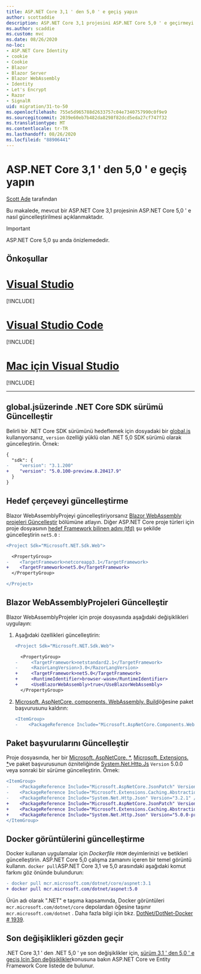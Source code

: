 ```yaml
---
title: ASP.NET Core 3,1 ' den 5,0 ' e geçiş yapın
author: scottaddie
description: ASP.NET Core 3,1 projesini ASP.NET Core 5,0 ' e geçirmeyi öğrenin.
ms.author: scaddie
ms.custom: mvc
ms.date: 08/26/2020
no-loc:
- ASP.NET Core Identity
- cookie
- Cookie
- Blazor
- Blazor Server
- Blazor WebAssembly
- Identity
- Let's Encrypt
- Razor
- SignalR
uid: migration/31-to-50
ms.openlocfilehash: 755e5d965788d2633757c04e7340757990c0f9e9
ms.sourcegitcommit: 2039e60eb7b482da8298f82dcd5eda27cf747f32
ms.translationtype: MT
ms.contentlocale: tr-TR
ms.lasthandoff: 08/26/2020
ms.locfileid: "88906441"
---
```

# <a name="migrate-from-aspnet-core-31-to-50"></a>ASP.NET Core 3,1 ' den 5,0 ' e geçiş yapın

[Scott Ade](https://github.com/scottaddie) tarafından

Bu makalede, mevcut bir ASP.NET Core 3,1 projesinin ASP.NET Core 5,0 ' e nasıl güncelleştirilmesi açıklanmaktadır.

> [!IMPORTANT]
> ASP.NET Core 5,0 şu anda önizlemededir.

## <a name="prerequisites"></a>Önkoşullar

# <a name="visual-studio"></a>[Visual Studio](#tab/visual-studio)

[!INCLUDE[](~/includes/net-core-prereqs-vs-5.0.md)]

# <a name="visual-studio-code"></a>[Visual Studio Code](#tab/visual-studio-code)

[!INCLUDE[](~/includes/net-core-prereqs-vsc-5.0.md)]

# <a name="visual-studio-for-mac"></a>[Mac için Visual Studio](#tab/visual-studio-mac)

[!INCLUDE[](~/includes/net-core-prereqs-mac-5.0.md)]

---

## <a name="update-net-core-sdk-version-in-globaljson"></a>global.jsüzerinde .NET Core SDK sürümü Güncelleştir

Belirli bir .NET Core SDK sürümünü hedeflemek için dosyadaki bir [global.js](/dotnet/core/tools/global-json) kullanıyorsanız, `version` özelliği yüklü olan .NET 5,0 SDK sürümü olarak güncelleştirin. Örnek:

```diff
{
  "sdk": {
-    "version": "3.1.200"
+    "version": "5.0.100-preview.8.20417.9"
  }
}
```

## <a name="update-the-target-framework"></a>Hedef çerçeveyi güncelleştirme

Blazor WebAssemblyProjeyi güncelleştiriyorsanız [ Blazor WebAssembly projeleri Güncelleştir](#update-blazor-webassembly-projects) bölümüne atlayın. Diğer ASP.NET Core proje türleri için proje dosyasının [hedef Framework bilinen adını (tfd)](/dotnet/standard/frameworks) şu şekilde güncelleştirin `net5.0` :

```diff
<Project Sdk="Microsoft.NET.Sdk.Web">

  <PropertyGroup>
-    <TargetFramework>netcoreapp3.1</TargetFramework>
+    <TargetFramework>net5.0</TargetFramework>
  </PropertyGroup>

</Project>
```

## <a name="update-no-locblazor-webassembly-projects"></a>Blazor WebAssemblyProjeleri Güncelleştir

Blazor WebAssemblyProjeler için proje dosyasında aşağıdaki değişiklikleri uygulayın:

1. Aşağıdaki özellikleri güncelleştirin:

    ```diff
    <Project Sdk="Microsoft.NET.Sdk.Web">
    
      <PropertyGroup>
    -     <TargetFramework>netstandard2.1</TargetFramework>
    -     <RazorLangVersion>3.0</RazorLangVersion>
    +     <TargetFramework>net5.0</TargetFramework>
    +     <RuntimeIdentifier>browser-wasm</RuntimeIdentifier>
    +     <UseBlazorWebAssembly>true</UseBlazorWebAssembly>
      </PropertyGroup>
    ```

1. [Microsoft. AspNetCore. components. WebAssembly. Build](https://www.nuget.org/packages/Microsoft.AspNetCore.Components.WebAssembly.Build)öğesine paket başvurusunu kaldırın:

    ```diff
    <ItemGroup>
    -    <PackageReference Include="Microsoft.AspNetCore.Components.WebAssembly.Build" Version="3.2.1" PrivateAssets="all" />
    ```

## <a name="update-package-references"></a>Paket başvurularını Güncelleştir

Proje dosyasında, her bir [Microsoft. AspNetCore. *](https://www.nuget.org/packages?q=Microsoft.AspNetCore.*), [Microsoft. Extensions. *](https://www.nuget.org/packages?q=Microsoft.Extensions.*)ve paket başvurusunun özniteliğinde [System.Net.Http.Js](https://www.nuget.org/packages/System.Net.Http.Json) `Version` 5.0.0 veya sonraki bir sürüme güncelleştirin. Örnek:

```diff
<ItemGroup>
-    <PackageReference Include="Microsoft.AspNetCore.JsonPatch" Version="3.1.6" />
-    <PackageReference Include="Microsoft.Extensions.Caching.Abstractions" Version="3.1.6" />
-    <PackageReference Include="System.Net.Http.Json" Version="3.2.1" />
+    <PackageReference Include="Microsoft.AspNetCore.JsonPatch" Version="5.0.0-preview.8.*" />
+    <PackageReference Include="Microsoft.Extensions.Caching.Abstractions" Version="5.0.0-preview.8.*" />
+    <PackageReference Include="System.Net.Http.Json" Version="5.0.0-preview.8.*" />
</ItemGroup>
```

## <a name="update-docker-images"></a>Docker görüntülerini güncelleştirme

Docker kullanan uygulamalar için *Dockerfile* `FROM` deyimlerinizi ve betikleri güncelleştirin. ASP.NET Core 5,0 çalışma zamanını içeren bir temel görüntü kullanın. `docker pull`ASP.NET Core 3,1 ve 5,0 arasındaki aşağıdaki komut farkını göz önünde bulundurun:

```diff
- docker pull mcr.microsoft.com/dotnet/core/aspnet:3.1
+ docker pull mcr.microsoft.com/dotnet/aspnet:5.0
```

Ürün adı olarak ".NET" e taşıma kapsamında, Docker görüntüleri `mcr.microsoft.com/dotnet/core` depolardan öğesine taşınır `mcr.microsoft.com/dotnet` . Daha fazla bilgi için bkz. [DotNet/DotNet-Docker # 1939](https://github.com/dotnet/dotnet-docker/issues/1939).

## <a name="review-breaking-changes"></a>Son değişiklikleri gözden geçir

.NET Core 3,1 ' den .NET 5,0 ' ye son değişiklikler için, [sürüm 3,1 ' den 5,0 ' e geçiş Için Son değişiklikler](/dotnet/core/compatibility/3.1-5.0)konusuna bakın ASP.NET Core ve Entity Framework Core listede de bulunur.
